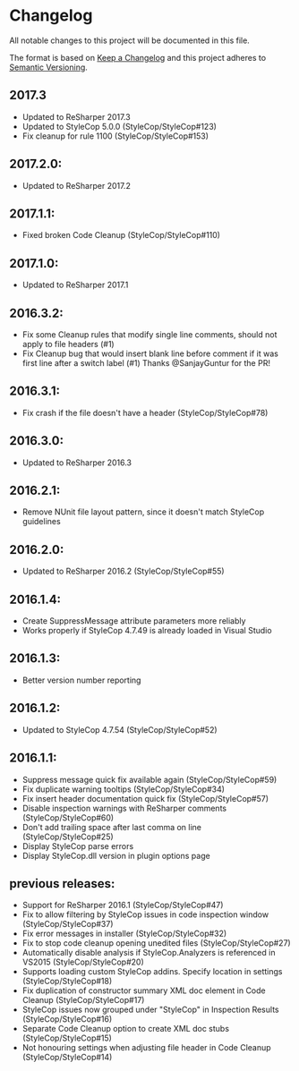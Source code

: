 # Changelog
All notable changes to this project will be documented in this file.

The format is based on [Keep a Changelog](http://keepachangelog.com/en/1.0.0/)
and this project adheres to [Semantic Versioning](http://semver.org/spec/v2.0.0.html).

## 2017.3
- Updated to ReSharper 2017.3
- Updated to StyleCop 5.0.0 (StyleCop/StyleCop#123)
- Fix cleanup for rule 1100 (StyleCop/StyleCop#153)

## 2017.2.0:
- Updated to ReSharper 2017.2

## 2017.1.1:
- Fixed broken Code Cleanup (StyleCop/StyleCop#110)

## 2017.1.0:
- Updated to ReSharper 2017.1

## 2016.3.2:
- Fix some Cleanup rules that modify single line comments, should not apply to file headers (#1)
- Fix Cleanup bug that would insert blank line before comment if it was first line after a switch label (#1)
Thanks @SanjayGuntur for the PR!

## 2016.3.1:
- Fix crash if the file doesn't have a header (StyleCop/StyleCop#78)

## 2016.3.0:
- Updated to ReSharper 2016.3

## 2016.2.1:
- Remove NUnit file layout pattern, since it doesn't match StyleCop guidelines

## 2016.2.0:
- Updated to ReSharper 2016.2 (StyleCop/StyleCop#55)

## 2016.1.4:
- Create SuppressMessage attribute parameters more reliably
- Works properly if StyleCop 4.7.49 is already loaded in Visual Studio

## 2016.1.3:
- Better version number reporting

## 2016.1.2:
- Updated to StyleCop 4.7.54 (StyleCop/StyleCop#52)

## 2016.1.1:
- Suppress message quick fix available again (StyleCop/StyleCop#59)
- Fix duplicate warning tooltips (StyleCop/StyleCop#34)
- Fix insert header documentation quick fix (StyleCop/StyleCop#57)
- Disable inspection warnings with ReSharper comments (StyleCop/StyleCop#60)
- Don't add trailing space after last comma on line (StyleCop/StyleCop#25)
- Display StyleCop parse errors
- Display StyleCop.dll version in plugin options page

## previous releases:
- Support for ReSharper 2016.1 (StyleCop/StyleCop#47)
- Fix to allow filtering by StyleCop issues in code inspection window (StyleCop/StyleCop#37)
- Fix error messages in installer (StyleCop/StyleCop#32)
- Fix to stop code cleanup opening unedited files (StyleCop/StyleCop#27)
- Automatically disable analysis if StyleCop.Analyzers is referenced in VS2015 (StyleCop/StyleCop#20)
- Supports loading custom StyleCop addins. Specify location in settings (StyleCop/StyleCop#18)
- Fix duplication of constructor summary XML doc element in Code Cleanup (StyleCop/StyleCop#17)
- StyleCop issues now grouped under "StyleCop" in Inspection Results (StyleCop/StyleCop#16)
- Separate Code Cleanup option to create XML doc stubs (StyleCop/StyleCop#15)
- Not honouring settings when adjusting file header in Code Cleanup (StyleCop/StyleCop#14)